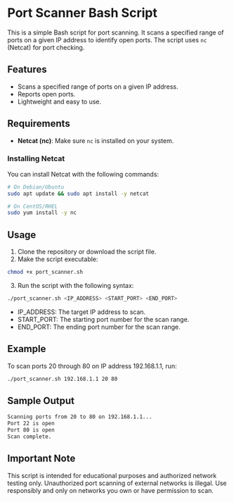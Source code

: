 # Port Scanner Bash Script

This is a simple Bash script for port scanning. It scans a specified range of ports on a given IP address to identify open ports. The script uses `nc` (Netcat) for port checking.

## Features

- Scans a specified range of ports on a given IP address.
- Reports open ports.
- Lightweight and easy to use.

## Requirements

- **Netcat (nc)**: Make sure `nc` is installed on your system.

### Installing Netcat

You can install Netcat with the following commands:

```bash
# On Debian/Ubuntu
sudo apt update && sudo apt install -y netcat

# On CentOS/RHEL
sudo yum install -y nc
```

## Usage
1. Clone the repository or download the script file.
2. Make the script executable:
```bash
chmod +x port_scanner.sh
```
3. Run the script with the following syntax:
```bash
./port_scanner.sh <IP_ADDRESS> <START_PORT> <END_PORT>
```
- IP_ADDRESS: The target IP address to scan.
- START_PORT: The starting port number for the scan range.
- END_PORT: The ending port number for the scan range.

## Example
To scan ports 20 through 80 on IP address 192.168.1.1, run:
```bash
./port_scanner.sh 192.168.1.1 20 80
```

## Sample Output
```bash
Scanning ports from 20 to 80 on 192.168.1.1...
Port 22 is open
Port 80 is open
Scan complete.
```

## Important Note
This script is intended for educational purposes and authorized network testing only. Unauthorized port scanning of external networks is illegal. Use responsibly and only on networks you own or have permission to scan.